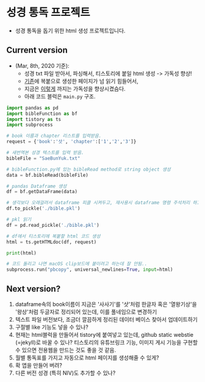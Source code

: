 # 성경 통독 프로젝트

+ 성경 통독을 돕기 위한 html 생성 프로젝트입니다.

## Current version  
+ (Mar, 8th, 2020 기준): 
  * 성경 txt 파일 받아서, 파싱해서, 티스토리에 붙일 html 생성 -> 가독성 향상! 
  * [기존](https://jhoons.tistory.com/108)에 복붙으로 생성한 페이지가 넘 읽기 힘들어서,
  * 지금은 [이렇게](https://jhoons.tistory.com/109) 까지는 가독성을 향상시켰슴다.
  * 아래 코드 블럭은 `main.py` 구조.
  
``` python
import pandas as pd 
import bibleFunction as bf
import tistory as ts
import subprocess 

# book 이름과 chapter 리스트를 입력받음. 
request = {'book':'삿', 'chapter':['1','2','3']} 

# 새번역본 성경 텍스트를 입력 받음.
bibleFile = "SaeBunYuk.txt"

# bibleFunction.py에 있는 bibleRead method로 string object 생성
data = bf.bibleRead(bibleFile)

# pandas Dataframe 생성
df = bf.getDataFrame(data)

# 생각보다 오래걸려서 dataframe 피클 시켜두고, 재사용시 dataframe 명령 주석처리 하고 pkl 사용 
df.to_pickle('./bible.pkl')

# pkl 읽기
df = pd.read_pickle('./bible.pkl')

# df에서 티스토리에 복붙할 html 코드 생성 
html = ts.getHTMLdoc(df, request)

print(html)

# 코드 돌리고 나면 macOS clip보드에 붙이려고 하는데 잘 안됨..
subprocess.run("pbcopy", universal_newlines=True, input=html)  
```  
## Next version?
1. dataframe속의 book이름이 지금은 '사사기'를 '삿'처럼 한글자 혹은 '열왕기상'을 '왕상'처럼 두글자로 정리되어 있는데, 이를 풀네임으로 변경하기
2. 텍스트 파일 버전보다, 조금더 깔끔하게 정리된 데이터 베이스 찾아서 업데이트하기
3. 구절별 like 기능도 넣을 수 있나?
4. 현재는 html블럭을 만들어서 tistory에 붙여넣고 있는데, github static webstie (=jekyll)로 바꿀 수 있나? 티스토리의 유튜브링크 기능, 이미지 게시 기능을 구현할 수 있으면 전용웹을 만드는 것도 좋을 것 같음. 
5. 월별 통독표를 가지고 자동으로 html 페이지를 생성해줄 수 있게?
6. 확 앱을 만들어 버려? 
7. 다른 버전 성경 (특히 NIV)도 추가할 수 있나?






